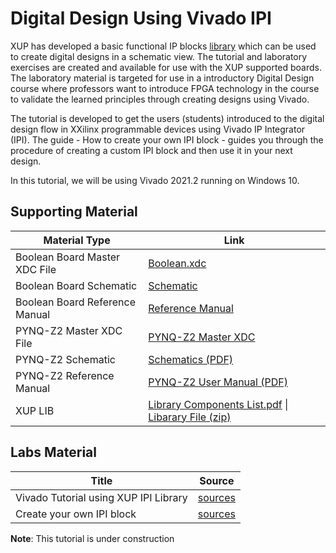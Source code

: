 # Digital Design Using Vivado IPI

XUP has developed a basic functional IP blocks [library](https://www.xilinx.com/content/dam/xilinx/support/documentation/university/Vivado-Teaching/Digital-Design/2014x/labs-source/XUP_LIB.zip) which can be used to create digital designs in a schematic view. The tutorial and laboratory exercises are created and available for use with the XUP supported boards. The laboratory material is targeted for use in a introductory Digital Design course where professors want to introduce FPGA technology in the course to validate the learned principles through creating designs using Vivado.

The tutorial is developed to get the users (students) introduced to the digital design flow in XXilinx programmable devices using Vivado IP Integrator (IPI).  The guide - How to create your own IPI block - guides you through the procedure of creating a custom IPI block and then use it in your next design.

In this tutorial, we will be using Vivado 2021.2 running on Windows 10.

## Supporting Material

| Material Type                  | Link                                                         |
| ------------------------------ | ------------------------------------------------------------ |
| Boolean Board Master XDC File  | [Boolean.xdc](https://www.realdigital.org/downloads/8d5c167add28c014173edcf51db78bb9.txt) |
| Boolean Board Schematic        | [Schematic](https://www.realdigital.org/downloads/63f9a8205ebd9c2e8c2d265ad25097dc.pdf) |
| Boolean Board Reference Manual | [Reference Manual](https://www.realdigital.org/doc/02013cd17602c8af749f00561f88ae21) |
| PYNQ-Z2 Master XDC File        | [PYNQ-Z2 Master XDC](https://dpoauwgwqsy2x.cloudfront.net/Download/pynq-z2_v1.0.xdc.zip) |
| PYNQ-Z2 Schematic              | [Schematics (PDF)](https://dpoauwgwqsy2x.cloudfront.net/Download/TUL_PYNQ_Schematic_R12.pdf) |
| PYNQ-Z2 Reference Manual       | [PYNQ-Z2 User Manual (PDF)](https://dpoauwgwqsy2x.cloudfront.net/Download/pynqz2_user_manual_v1_0.pdf) |
| XUP LIB                        | [Library Components List.pdf](https://www.xilinx.com/content/dam/xilinx/support/documentation/university/Vivado-Teaching/Digital-Design/2014x/docs-pdf/Library_Components_List.pdf) \| [Libarary File (zip)](https://www.xilinx.com/content/dam/xilinx/support/documentation/university/Vivado-Teaching/Digital-Design/2014x/labs-source/XUP_LIB.zip)|

## Labs Material

| Title                                 | Source                                                   |
| ------------------------------------- | -------------------------------------------------------- |
| Vivado Tutorial using XUP IPI Library | [sources](./sources/Vivado_Tutorial_Using_IP_Integrator) |
| Create your own IPI block             | [sources](./sources/Vivado_Tutorial_Using_IP_Integrator)                                              |

**Note**: This tutorial is under construction
